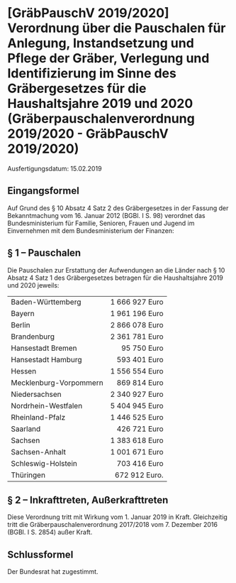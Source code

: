 # [GräbPauschV 2019/2020] Verordnung über die Pauschalen für Anlegung, Instandsetzung und Pflege der Gräber, Verlegung und Identifizierung im Sinne des Gräbergesetzes für die Haushaltsjahre 2019 und 2020  (Gräberpauschalenverordnung 2019/2020 - GräbPauschV 2019/2020)

Ausfertigungsdatum: 15.02.2019

 

## Eingangsformel

Auf Grund des § 10 Absatz 4 Satz 2 des Gräbergesetzes in der Fassung der Bekanntmachung vom 16. Januar 2012 (BGBl. I S. 98) verordnet das Bundesministerium für Familie, Senioren, Frauen und Jugend im Einvernehmen mit dem Bundesministerium der Finanzen:


## § 1 – Pauschalen

Die Pauschalen zur Erstattung der Aufwendungen an die Länder nach § 10 Absatz 4 Satz 1 des Gräbergesetzes betragen für die Haushaltsjahre 2019 und 2020 jeweils:  
  

|                        |                |
|:-----------------------|---------------:|
| Baden-Württemberg      | 1 666 927 Euro |
| Bayern                 | 1 961 196 Euro |
| Berlin                 | 2 866 078 Euro |
| Brandenburg            | 2 361 781 Euro |
| Hansestadt Bremen      |    95 750 Euro |
| Hansestadt Hamburg     |   593 401 Euro |
| Hessen                 | 1 556 554 Euro |
| Mecklenburg-Vorpommern |   869 814 Euro |
| Niedersachsen          | 2 340 927 Euro |
| Nordrhein-Westfalen    | 5 404 945 Euro |
| Rheinland-Pfalz        | 1 446 525 Euro |
| Saarland               |   426 721 Euro |
| Sachsen                | 1 383 618 Euro |
| Sachsen-Anhalt         | 1 001 671 Euro |
| Schleswig-Holstein     |   703 416 Euro |
| Thüringen              |  672 912 Euro. |


## § 2 – Inkrafttreten, Außerkrafttreten

Diese Verordnung tritt mit Wirkung vom 1. Januar 2019 in Kraft. Gleichzeitig tritt die Gräberpauschalenverordnung 2017/2018 vom 7. Dezember 2016 (BGBl. I S. 2854) außer Kraft.


## Schlussformel

Der Bundesrat hat zugestimmt.
